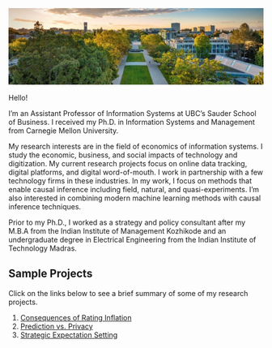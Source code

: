 ![UBC](/images/ubc1.jpg)

Hello! 

I’m an Assistant Professor of Information Systems at UBC’s Sauder School of Business. I received my Ph.D. in Information Systems and Management from Carnegie Mellon University.

My research interests are in the field of economics of information systems. I study the economic, business, and social impacts of technology and digitization. My current research projects focus on online data tracking, digital platforms, and digital word-of-mouth. I work in partnership with a few technology firms in these industries. In my work, I focus on methods that enable causal inference including field, natural, and quasi-experiments. I’m also interested in combining modern machine learning methods with causal inference techniques.

Prior to my Ph.D., I worked as a strategy and policy consultant after my M.B.A from the Indian Institute of Management Kozhikode and an undergraduate degree in Electrical Engineering from the Indian Institute of Technology Madras.


<h2>Sample Projects</h2>
Click on the links below to see a brief summary of some of my research projects.

1. [Consequences of Rating Inflation](https://arslan-aziz7.github.io/rating_inflation_all)
2. [Prediction vs. Privacy](https://arslan-aziz7.github.io/predictive_privacy)
3. [Strategic Expectation Setting](https://arslan-aziz7.github.io/strategic_expectations)
